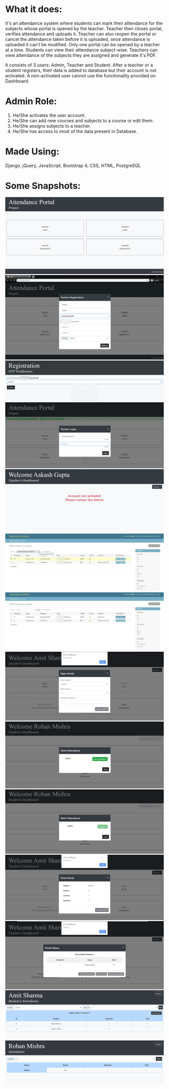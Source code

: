 # What it does:
It's an attendance system where students can mark their attendance for the subjects whose portal is opened by the teacher.
Teacher then closes portal, verifies attendance and uploads it. Teacher can also reopen the portal or cancel the attendance taken before it is uploaded, once attendance is uploaded it can't be modified. Only one portal can be opened by a teacher at a time.
Students can view their attendance subject-wise.
Teachers can view attendance of the subjects they are assigned and generate it's PDF.

It consists of 3 users: Admin, Teacher and Student.
After a teacher or a student registers, their data is added to database but their account is not activated.
A non-activated user cannot use the functionality provided on Dashboard.

# Admin Role:
1. He/She activates the user account.
2. He/She can add new courses and subjects to a course or edit them.
3. He/She assigns subjects to a teacher.
4. He/She has access to most of the data present in Database.

# Made Using:
Django, jQuery, JavaScript, Bootstrap 4, CSS, HTML, PostgreSQL

# Some Snapshots:
![](/snapshots/1.jpg)
![](/snapshots/2.jpg)
![](/snapshots/3.jpg)
![](/snapshots/4.jpg)
![](/snapshots/5.jpg)
![](/snapshots/6.jpg)
![](/snapshots/7.jpg)
![](/snapshots/8.jpg)
![](/snapshots/9.jpg)
![](/snapshots/10.jpg)
![](/snapshots/11.jpg)
![](/snapshots/12.jpg)
![](/snapshots/13.jpg)
![](/snapshots/14.jpg)
